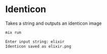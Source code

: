 # Identicon

Takes a string and outputs an identicon image

```sh
mix run

Enter input string: elixir
Identicon saved as elixir.png
```
